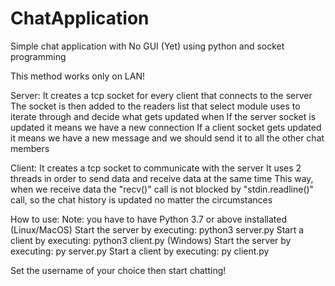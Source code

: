 # ChatApplication
Simple chat application with No GUI (Yet) using python and socket programming

This method works only on LAN!

Server:
  It creates a tcp socket for every client that connects to the server
  The socket is then added to the readers list that select module uses to iterate through and decide what gets updated when
  If the server socket is updated it means we have a new connection
  If a client socket gets updated it means we have a new message and we should send it to all the other chat members
  
Client:
  It creates a tcp socket to communicate with the server
  It uses 2 threads in order to send data and receive data at the same time
  This way, when we receive data the "recv()" call is not blocked by "stdin.readline()" call, so the chat history is updated no matter the circumstances
  
  
How to use:
  Note: you have to have Python 3.7 or above installated
  (Linux/MacOS)
    Start the server by executing: python3 server.py
    Start a client by executing: python3 client.py
  (Windows)
    Start the server by executing: py server.py
    Start a client by executing: py client.py
    
  Set the username of your choice then start chatting!
